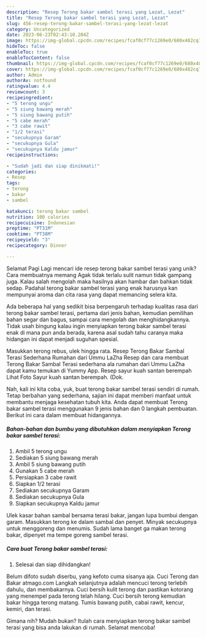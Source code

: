 ```yaml
---
description: "Resep Terong bakar sambel terasi yang Lezat, Lezat"
title: "Resep Terong bakar sambel terasi yang Lezat, Lezat"
slug: 456-resep-terong-bakar-sambel-terasi-yang-lezat-lezat
category: Uncategorized
date: 2023-06-23T02:43:10.204Z
image: https://img-global.cpcdn.com/recipes/fcaf0cf77c1269e0/680x482cq70/terong-bakar-sambel-terasi-foto-resep-utama.jpg
hideToc: false
enableToc: true
enableTocContent: false
thumbnail: https://img-global.cpcdn.com/recipes/fcaf0cf77c1269e0/680x482cq70/terong-bakar-sambel-terasi-foto-resep-utama.jpg
cover: https://img-global.cpcdn.com/recipes/fcaf0cf77c1269e0/680x482cq70/terong-bakar-sambel-terasi-foto-resep-utama.jpg
author: Admin
authorAv: notfound
ratingvalue: 4.4
reviewcount: 3
recipeingredient:
- "5 terong ungu"
- "5 siung bawang merah"
- "5 siung bawang putih"
- "5 cabe merah"
- "3 cabe rawit"
- "1/2 terasi"
- "secukupnya Garam"
- "secukupnya Gula"
- "secukupnya Kaldu jamur"
recipeinstructions:

- "Sudah jadi dan siap dinikmati!"
categories:
- Resep
tags:
- terong
- bakar
- sambel

katakunci: terong bakar sambel 
nutrition: 100 calories
recipecuisine: Indonesian
preptime: "PT31M"
cooktime: "PT38M"
recipeyield: "3"
recipecategory: Dinner

---
```



Selamat Pagi Lagi mencari ide resep terong bakar sambel terasi yang unik? Cara membuatnya memang Agak tidak terlalu sulit namun tidak gampang juga. Kalau salah mengolah maka hasilnya akan hambar dan bahkan tidak sedap. Padahal terong bakar sambel terasi yang enak harusnya kan mempunyai aroma dan cita rasa yang dapat memancing selera kita.


Ada beberapa hal yang sedikit bisa berpengaruh terhadap kualitas rasa dari terong bakar sambel terasi, pertama dari jenis bahan, kemudian pemilihan bahan segar dan bagus, sampai cara mengolah dan menghidangkannya. Tidak usah bingung kalau ingin menyiapkan terong bakar sambel terasi enak di mana pun anda berada, karena asal sudah tahu caranya maka hidangan ini dapat menjadi suguhan spesial.

Masukkan terong rebus, ulek hingga rata. Resep Terong Bakar Sambal Terasi Sederhana Rumahan dari Ummu LaZha Resep dan cara membuat Terong Bakar Sambal Terasi sederhana ala rumahan dari Ummu LaZha dapat kamu temukan di Yummy App. Resep sayur kuah santan berempah Lihat Foto Sayur kuah santan berempah. (Dok.


Nah, kali ini kita coba, yuk, buat terong bakar sambel terasi sendiri di rumah. Tetap berbahan yang sederhana, sajian ini dapat memberi manfaat untuk membantu menjaga kesehatan tubuh kita. Anda dapat membuat Terong bakar sambel terasi menggunakan 9 jenis bahan dan 0 langkah pembuatan. Berikut ini cara dalam membuat hidangannya.

<!--inarticleads1-->

##### Bahan-bahan dan bumbu yang dibutuhkan dalam menyiapkan Terong bakar sambel terasi:

1. Ambil 5 terong ungu
1. Sediakan 5 siung bawang merah
1. Ambil 5 siung bawang putih
1. Gunakan 5 cabe merah
1. Persiapkan 3 cabe rawit
1. Siapkan 1/2 terasi
1. Sediakan secukupnya Garam
1. Sediakan secukupnya Gula
1. Siapkan secukupnya Kaldu jamur


Ulek kasar bahan sambal bersama terasi bakar, jangan lupa bumbui dengan garam. Masukkan terong ke dalam sambal dan penyet. Minyak secukupnya untuk menggoreng dan menumis. Sudah lama banget ga makan terong bakar, dipenyet ma tempe goreng sambel terasi. 

<!--inarticleads2-->

##### Cara buat Terong bakar sambel terasi:


1. Selesai dan siap dihidangkan!

Belum difoto sudah diserbu, yang kefoto cuma sisanya aja. Cuci Terong dan Bakar atmago.com Langkah selanjutnya adalah mencuci terong terlebih dahulu, dan membakarnya. Cuci bersih kulit terong dan pastikan kotorang yang menempel pada terong telah hilang. Cuci bersih terong kemudian bakar hingga terong matang. Tumis bawang putih, cabai rawit, kencur, kemiri, dan terasi. 

Gimana nih? Mudah bukan? Itulah cara menyiapkan terong bakar sambel terasi yang bisa anda lakukan di rumah. Selamat mencoba!
